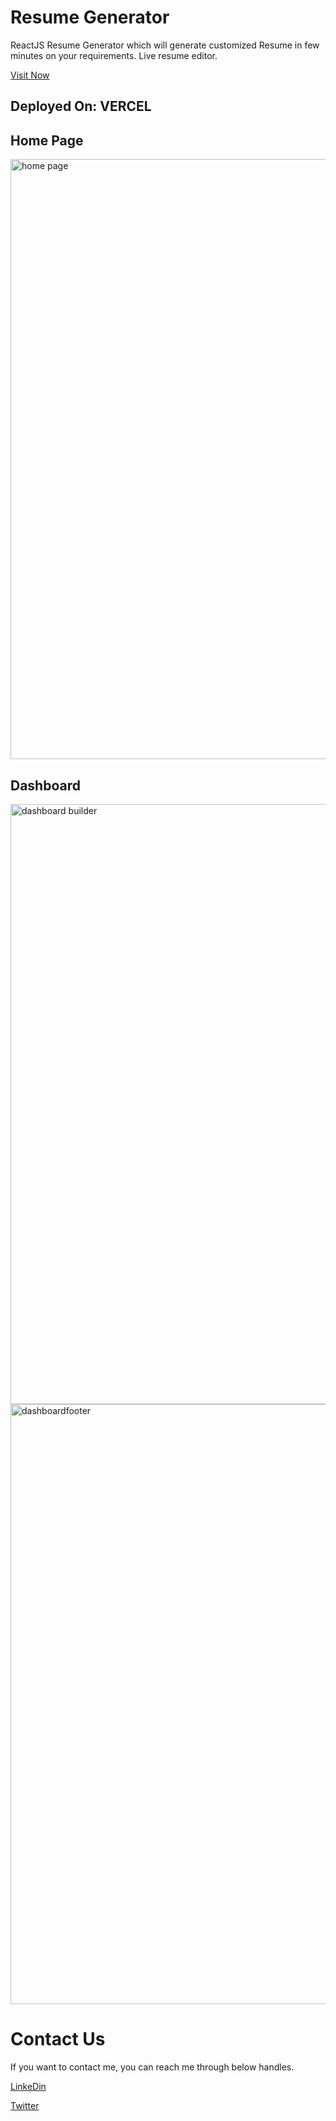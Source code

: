 # Resume Generator

ReactJS Resume Generator which will generate customized Resume in few minutes on your requirements. Live resume editor.

[Visit Now](https://resume-generator-steel.vercel.app/)

## Deployed On: VERCEL

## Home Page
<img width="960" alt="home page" src="https://github.com/shrikant-kushwah/ResumeGenerator/assets/96473205/bb9cb434-c1d2-4ab4-8b1e-2e9dd5c7c7d1">

## Dashboard

<img width="960" alt="dashboard builder" src="https://github.com/shrikant-kushwah/ResumeGenerator/assets/96473205/8be4d3aa-b2bc-46e4-bc6c-e9ce02ee5a80">

<img width="960" alt="dashboardfooter" src="https://github.com/shrikant-kushwah/ResumeGenerator/assets/96473205/fd84bdba-5121-4cc3-a66e-ee5063bc5c0a">



# Contact Us
If you want to contact me, you can reach me through below handles.

[LinkeDin](https://www.linkedin.com/in/shrikant-kushwah-5bb1911b2/)

[Twitter](https://twitter.com/kushwa_shrikant)

